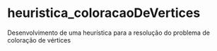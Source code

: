 # heuristica_coloracaoDeVertices
Desenvolvimento de uma heurística para a resolução do problema de coloração de vértices
